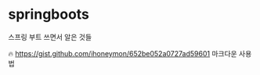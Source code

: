 # springboots
스프링 부트 쓰면서 알은 것들

:fire: https://gist.github.com/ihoneymon/652be052a0727ad59601 마크다운 사용법 
